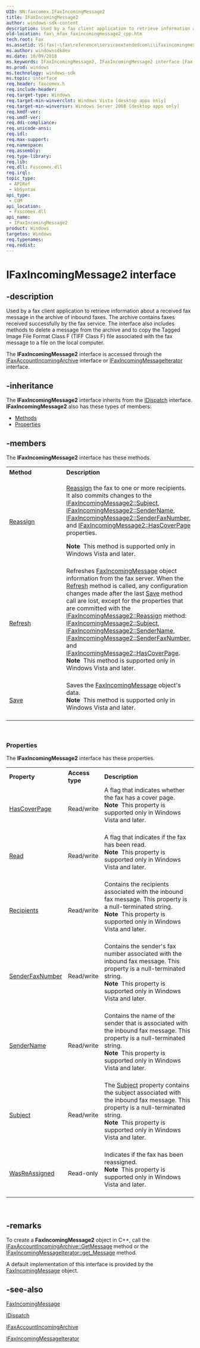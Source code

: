 ```yaml
---
UID: NN:faxcomex.IFaxIncomingMessage2
title: IFaxIncomingMessage2
author: windows-sdk-content
description: Used by a fax client application to retrieve information about a received fax message in the archive of inbound faxes.
old-location: fax\_mfax_faxincomingmessage2_cpp.htm
tech.root: Fax
ms.assetid: VS|fax|~\fax\reference\serviceextendedcom\i\ifaxincomingmessage2\faxinta_n_ifaxincomingmessage2_cpp.htm
ms.author: windowssdkdev
ms.date: 10/09/2018
ms.keywords: IFaxIncomingMessage2, IFaxIncomingMessage2 interface [Fax Service], IFaxIncomingMessage2 interface [Fax Service],described, _mfax_faxincomingmessage2_cpp, fax._mfax_faxincomingmessage2_cpp, faxcomex/IFaxIncomingMessage2
ms.prod: windows
ms.technology: windows-sdk
ms.topic: interface
req.header: faxcomex.h
req.include-header: 
req.target-type: Windows
req.target-min-winverclnt: Windows Vista [desktop apps only]
req.target-min-winversvr: Windows Server 2008 [desktop apps only]
req.kmdf-ver: 
req.umdf-ver: 
req.ddi-compliance: 
req.unicode-ansi: 
req.idl: 
req.max-support: 
req.namespace: 
req.assembly: 
req.type-library: 
req.lib: 
req.dll: Fxscomex.dll
req.irql: 
topic_type:
 - APIRef
 - kbSyntax
api_type:
 - COM
api_location:
 - Fxscomex.dll
api_name:
 - IFaxIncomingMessage2
product: Windows
targetos: Windows
req.typenames: 
req.redist: 
---
```


# IFaxIncomingMessage2 interface


## -description


Used by a fax client application to retrieve information about a received fax message in the archive of inbound faxes. The archive contains faxes received successfully by the fax service. The interface also includes methods to delete a message from the archive and to copy the Tagged Image File Format Class F (TIFF Class F) file associated with the fax message to a file on the local computer.

The <b>IFaxIncomingMessage2</b> interface is accessed through the <a href="https://msdn.microsoft.com/8a10e18a-fed1-47b0-bb5b-b9f21f234c5b">IFaxAccountIncomingArchive</a> interface or <a href="https://msdn.microsoft.com/f0b3071b-6936-4b19-873b-0ab28cfaea93">IFaxIncomingMessageIterator</a> interface.


## -inheritance

The <b xmlns:loc="http://microsoft.com/wdcml/l10n">IFaxIncomingMessage2</b> interface inherits from the <a href="ebbff4bc-36b2-4861-9efa-ffa45e013eb5">IDispatch</a> interface. <b>IFaxIncomingMessage2</b> also has these types of members:
<ul>
<li><a href="https://docs.microsoft.com/">Methods</a></li>
<li><a href="https://docs.microsoft.com/">Properties</a></li>
</ul>

## -members

The <b>IFaxIncomingMessage2</b> interface has these methods.
<table class="members" id="memberListMethods">
<tr>
<th align="left" width="37%">Method</th>
<th align="left" width="63%">Description</th>
</tr>
<tr data="declared;">
<td align="left" width="37%">
<a href="https://msdn.microsoft.com/befff3bc-4489-4a63-b231-ff2974c760d1">Reassign</a>
</td>
<td align="left" width="63%">

<a href="https://msdn.microsoft.com/ede1c31f-e53a-4ddc-ba25-6fcadadd513a">Reassign</a> the fax to one or more recipients. It also commits changes to the <a href="https://msdn.microsoft.com/b6722c85-3750-4a5d-baf0-05c7f79c45af">IFaxIncomingMessage2::Subject</a>, <a href="https://msdn.microsoft.com/dba0099d-bf47-47e0-8a83-39a2fe9f4793">IFaxIncomingMessage2::SenderName</a>, <a href="https://msdn.microsoft.com/304f722e-4ea6-472c-99c3-1b129d143dae">IFaxIncomingMessage2::SenderFaxNumber</a>, and <a href="https://msdn.microsoft.com/71bd6223-e5d3-453c-b747-9b0be9b074c6">IFaxIncomingMessage2::HasCoverPage</a> properties.



<div class="alert"><b>Note</b>  This method is supported only in Windows Vista and later.</div>
<div> </div>
</td>
</tr>
<tr data="declared;">
<td align="left" width="37%">
<a href="https://msdn.microsoft.com/a6f15a7d-7018-427a-9069-182764165cfd">Refresh</a>
</td>
<td align="left" width="63%">
Refreshes <a href="https://msdn.microsoft.com/ee546d4c-e580-4738-a5d2-0b10c5d8a1ab">FaxIncomingMessage</a> object information from the fax server. When the <a href="https://msdn.microsoft.com/a6f15a7d-7018-427a-9069-182764165cfd">Refresh</a> method is called, any configuration changes made after the last <a href="https://msdn.microsoft.com/6778fa8e-6abb-40c3-92bc-cc98dd20fba4">Save</a> method call are lost, except for the properties that are committed with the <a href="https://msdn.microsoft.com/befff3bc-4489-4a63-b231-ff2974c760d1">IFaxIncomingMessage2::Reassign</a> method: <a href="https://msdn.microsoft.com/b6722c85-3750-4a5d-baf0-05c7f79c45af">IFaxIncomingMessage2::Subject</a>, <a href="https://msdn.microsoft.com/dba0099d-bf47-47e0-8a83-39a2fe9f4793">IFaxIncomingMessage2::SenderName</a>, <a href="https://msdn.microsoft.com/304f722e-4ea6-472c-99c3-1b129d143dae">IFaxIncomingMessage2::SenderFaxNumber</a>, and <a href="https://msdn.microsoft.com/71bd6223-e5d3-453c-b747-9b0be9b074c6">IFaxIncomingMessage2::HasCoverPage</a>.



<div class="alert"><b>Note</b>  This method is supported only in Windows Vista and later.</div>
<div> </div>
</td>
</tr>
<tr data="declared;">
<td align="left" width="37%">
<a href="https://msdn.microsoft.com/6778fa8e-6abb-40c3-92bc-cc98dd20fba4">Save</a>
</td>
<td align="left" width="63%">
Saves the <a href="https://msdn.microsoft.com/ee546d4c-e580-4738-a5d2-0b10c5d8a1ab">FaxIncomingMessage</a> object's data.



<div class="alert"><b>Note</b>  This method is supported only in Windows Vista and later.</div>
<div> </div>
</td>
</tr>
</table> 
<h3><a id="properties"></a>Properties</h3>The <b xmlns:loc="http://microsoft.com/wdcml/l10n">IFaxIncomingMessage2</b> interface has these properties.
<table class="members" id="memberListProperties">
<tr>
<th align="left" width="27%">Property</th>
<th align="left" width="10%">Access type</th>
<th align="left" width="63%">Description</th>
</tr>
<tr data="declared;">
<td align="left" width="27%" xml:space="preserve">

<a href="https://msdn.microsoft.com/71bd6223-e5d3-453c-b747-9b0be9b074c6">HasCoverPage</a>


</td>
<td align="left" width="10%">
Read/write

</td>
<td align="left" width="63%">
A flag that indicates whether the fax has a cover page. 



<div class="alert"><b>Note</b>  This property is supported only in Windows Vista and later.</div>
<div> </div>
</td>
</tr>
<tr data="declared;">
<td align="left" width="27%" xml:space="preserve">

<a href="https://msdn.microsoft.com/16c01419-7877-4ab7-ad21-6506e826be83">Read</a>


</td>
<td align="left" width="10%">
Read/write

</td>
<td align="left" width="63%">
A flag that indicates if the fax has been read. 



<div class="alert"><b>Note</b>  This property is supported only in Windows Vista and later.</div>
<div> </div>
</td>
</tr>
<tr data="declared;">
<td align="left" width="27%" xml:space="preserve">

<a href="https://msdn.microsoft.com/72dac889-f119-4da7-835b-c0725921cf57">Recipients</a>


</td>
<td align="left" width="10%">
Read/write

</td>
<td align="left" width="63%">
Contains the recipients associated with the inbound fax message. This property is a null-terminated string.



<div class="alert"><b>Note</b>  This property is supported only in Windows Vista and later.</div>
<div> </div>
</td>
</tr>
<tr data="declared;">
<td align="left" width="27%" xml:space="preserve">

<a href="https://msdn.microsoft.com/304f722e-4ea6-472c-99c3-1b129d143dae">SenderFaxNumber</a>


</td>
<td align="left" width="10%">
Read/write

</td>
<td align="left" width="63%">
Contains the sender's fax number associated with the inbound fax message. This property is a null-terminated string. 



<div class="alert"><b>Note</b>  This property is supported only in Windows Vista and later.</div>
<div> </div>
</td>
</tr>
<tr data="declared;">
<td align="left" width="27%" xml:space="preserve">

<a href="https://msdn.microsoft.com/dba0099d-bf47-47e0-8a83-39a2fe9f4793">SenderName</a>


</td>
<td align="left" width="10%">
Read/write

</td>
<td align="left" width="63%">
Contains the name of the sender that is associated with the inbound fax message. This property is a null-terminated string.



<div class="alert"><b>Note</b>  This property is supported only in Windows Vista and later.</div>
<div> </div>
</td>
</tr>
<tr data="declared;">
<td align="left" width="27%" xml:space="preserve">

<a href="https://msdn.microsoft.com/b6722c85-3750-4a5d-baf0-05c7f79c45af">Subject</a>


</td>
<td align="left" width="10%">
Read/write

</td>
<td align="left" width="63%">
The <a href="https://msdn.microsoft.com/b6722c85-3750-4a5d-baf0-05c7f79c45af">Subject</a> property contains the subject associated with the inbound fax message. This property is a null-terminated string.



<div class="alert"><b>Note</b>  This property is supported only in Windows Vista and later.</div>
<div> </div>
</td>
</tr>
<tr data="declared;">
<td align="left" width="27%" xml:space="preserve">

<a href="https://msdn.microsoft.com/c7318bec-320f-484e-a3d0-61f5d4422784">WasReAssigned</a>


</td>
<td align="left" width="10%">
Read-only

</td>
<td align="left" width="63%">
Indicates if the fax has been reassigned. 

<div class="alert"><b>Note</b>  This property is supported only in Windows Vista and later.</div>
<div> </div>
</td>
</tr>
</table> 


## -remarks



To create a <b>FaxIncomingMessage2</b> object in C++, call the <a href="https://msdn.microsoft.com/f9e253ef-1f61-48d5-9f71-7e14ebf538fa">IFaxAccountIncomingArchive::GetMessage</a> method or the <a href="https://msdn.microsoft.com/52846cf4-4e6b-43cc-a9ba-3e4820fc2aa8">IFaxIncomingMessageIterator::get_Message</a> method.

A default implementation of this interface is provided by the <a href="https://msdn.microsoft.com/ee546d4c-e580-4738-a5d2-0b10c5d8a1ab">FaxIncomingMessage</a> object.




## -see-also




<a href="https://msdn.microsoft.com/ee546d4c-e580-4738-a5d2-0b10c5d8a1ab">FaxIncomingMessage</a>



<a href="ebbff4bc-36b2-4861-9efa-ffa45e013eb5">IDispatch</a>



<a href="https://msdn.microsoft.com/8a10e18a-fed1-47b0-bb5b-b9f21f234c5b">IFaxAccountIncomingArchive</a>



<a href="https://msdn.microsoft.com/f0b3071b-6936-4b19-873b-0ab28cfaea93">IFaxIncomingMessageIterator</a>
 

 

